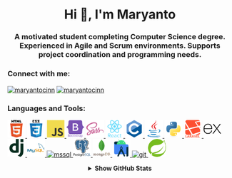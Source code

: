 <h1 align="center">Hi 👋, I'm Maryanto</h1>
<h3 align="center">
  A motivated student completing Computer Science degree. Experienced in Agile
  and Scrum environments. Supports project coordination and programming needs.
</h3>

<h3 align="left">Connect with me:</h3>
<p align="left">
  <a href="https://gitlab.com/maryantocinn" target="blank"
    ><img
      align="center"
      src="https://cdn.worldvectorlogo.com/logos/gitlab.svg"
      alt="maryantocinn"
      height="30"
      width="40"
  /></a>
  <a href="https://linkedin.com/in/maryantocinn" target="blank"
    ><img
      align="center"
      src="https://raw.githubusercontent.com/rahuldkjain/github-profile-readme-generator/master/src/images/icons/Social/linked-in-alt.svg"
      alt="maryantocinn"
      height="30"
      width="40"
  /></a>
</p>

<h3 align="left">Languages and Tools:</h3>
<p align="left">
  <a href="https://www.w3.org/html/" target="_blank">
    <img
      src="https://raw.githubusercontent.com/devicons/devicon/master/icons/html5/html5-original-wordmark.svg"
      alt="html5"
      width="40"
      height="40"
    />
  </a>
  <a href="https://www.w3schools.com/css/" target="_blank">
    <img
      src="https://raw.githubusercontent.com/devicons/devicon/master/icons/css3/css3-original-wordmark.svg"
      alt="css3"
      width="40"
      height="40"
    />
  </a>
  <a
    href="https://developer.mozilla.org/en-US/docs/Web/JavaScript"
    target="_blank"
  >
    <img
      src="https://raw.githubusercontent.com/devicons/devicon/master/icons/javascript/javascript-original.svg"
      alt="javascript"
      width="40"
      height="40"
    />
  </a>
  <a href="https://getbootstrap.com" target="_blank">
    <img
      src="https://raw.githubusercontent.com/devicons/devicon/master/icons/bootstrap/bootstrap-plain-wordmark.svg"
      alt="bootstrap"
      width="40"
      height="40"
    />
  </a>
  <a href="https://sass-lang.com" target="_blank">
    <img
      src="https://raw.githubusercontent.com/devicons/devicon/master/icons/sass/sass-original.svg"
      alt="sass"
      width="40"
      height="40"
    />
    <a href="https://reactjs.org/" target="_blank">
      <img
        src="https://raw.githubusercontent.com/devicons/devicon/master/icons/react/react-original-wordmark.svg"
        alt="react"
        width="40"
        height="40"
      />
    </a>
    <a href="https://www.cprogramming.com/" target="_blank">
      <img
        src="https://raw.githubusercontent.com/devicons/devicon/master/icons/c/c-original.svg"
        alt="c"
        width="40"
        height="40"
      />
    </a>
    <a href="https://www.java.com" target="_blank">
      <img
        src="https://raw.githubusercontent.com/devicons/devicon/master/icons/java/java-original.svg"
        alt="java"
        width="40"
        height="40"
      />
    </a>
    <a href="https://www.python.org" target="_blank">
      <img
        src="https://raw.githubusercontent.com/devicons/devicon/master/icons/python/python-original.svg"
        alt="python"
        width="40"
        height="40"
      />
    </a>
    <a href="https://laravel.com/" target="_blank">
      <img
        src="https://raw.githubusercontent.com/devicons/devicon/master/icons/laravel/laravel-plain-wordmark.svg"
        alt="laravel"
        width="40"
        height="40"
      />
    </a>
    <a href="https://expressjs.com" target="_blank">
      <img
        src="https://raw.githubusercontent.com/devicons/devicon/master/icons/express/express-original.svg"
        alt="express"
        width="40"
        height="40"
      />
    </a>
    <a href="https://www.django-rest-framework.org/" target="_blank">
      <img
        src="https://raw.githubusercontent.com/devicons/devicon/master/icons/django/django-plain.svg"
        alt="django"
        width="40"
        height="40"
      />
    </a>
    <a href="https://www.mysql.com/" target="_blank">
      <img
        src="https://raw.githubusercontent.com/devicons/devicon/master/icons/mysql/mysql-original-wordmark.svg"
        alt="mysql"
        width="40"
        height="40"
      /> </a
    ><a href="https://www.microsoft.com/en-us/sql-server" target="_blank">
      <img
        src="https://www.svgrepo.com/show/303229/microsoft-sql-server-logo.svg"
        alt="mssql"
        width="40"
        height="40"
      /> </a
    ><a href="https://www.postgresql.org" target="_blank">
      <img
        src="https://raw.githubusercontent.com/devicons/devicon/master/icons/postgresql/postgresql-original-wordmark.svg"
        alt="postgresql"
        width="40"
        height="40"
      />
    </a>
    <a href="https://www.mongodb.com/" target="_blank">
      <img
        src="https://raw.githubusercontent.com/devicons/devicon/master/icons/mongodb/mongodb-original-wordmark.svg"
        alt="mongodb"
        width="40"
        height="40"
      />
    </a> </a
  ><a href="https://developer.android.com" target="_blank">
    <img
      src="https://raw.githubusercontent.com/devicons/devicon/master/icons/androidstudio/androidstudio-original.svg"
      alt="androidstudio"
      width="40"
      height="40"
    /> </a
  ><a href="https://git-scm.com/" target="_blank">
    <img
      src="https://www.vectorlogo.zone/logos/git-scm/git-scm-icon.svg"
      alt="git"
      width="40"
      height="40"
    />
  </a>
  <a href="https://spring.io/" target="_blank">
    <img
      src="https://raw.githubusercontent.com/devicons/devicon/master/icons/spring/spring-original.svg"
      alt="spring"
      width="40"
      height="40"
    />
  </a>
</p>
<details>
  <summary align="center"><b> Show GitHub Stats </b></summary>
  <p align="center">
    <img
      src="https://github-readme-stats.vercel.app/api/top-langs?username=maryantocin&show_icons=true&locale=en&layout=compact&theme=github_dark&hide_border=true&langs_count=4"
      alt="maryantocin"
    />
  </p>

  <p align="center">
    <img
      align="center"
      src="https://github-readme-stats.vercel.app/api?username=maryantocin&show_icons=true&locale=en&theme=github_dark&hide_border=true"
      alt="maryantocin"
    />
  </p>

  <p align="center">
    <img
      align="center"
      src="https://github-readme-streak-stats.herokuapp.com/?user=maryantocin&theme=holi-theme&hide_border=true"
      alt="maryantocin"
    />
  </p>
</details>
